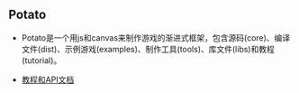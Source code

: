 ## Potato

   * Potato是一个用js和canvas来制作游戏的渐进式框架，包含源码(core)、编译文件(dist)、示例游戏(examples)、制作工具(tools)、库文件(libs)和教程(tutorial)。

   * [教程和API文档](https://www.yuque.com/books/share/662514e0-513d-44b6-9f95-343b279351b8?#)

